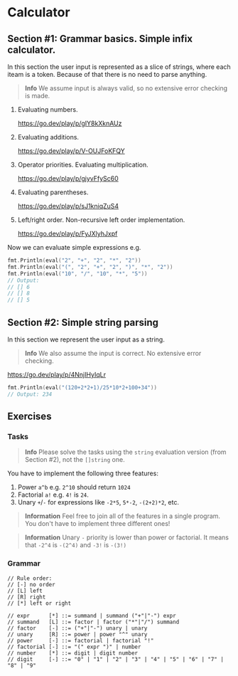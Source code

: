 # Calculator

## Section #1: Grammar basics. Simple infix calculator.

In this section the user input is represented as a slice of strings, where each iteam is a token. Because of that there is no need to parse anything.

> **Info**
> We assume input is always valid, so no extensive error checking is made.

1. Evaluating numbers.

   https://go.dev/play/p/gIY8kXknAUz
   
2. Evaluating additions.

   https://go.dev/play/p/V-OUJFoKFQY

3. Operator priorities. Evaluating multiplication.

   https://go.dev/play/p/gjyvFfySc60

4. Evaluating parentheses.

   https://go.dev/play/p/sJ1kniqZuS4

5. Left/right order. Non-recursive left order implementation.

   https://go.dev/play/p/FyJXlyhJxpf

Now we can evaluate simple expressions e.g.

```go
fmt.Println(eval("2", "+", "2", "*", "2"))
fmt.Println(eval("(", "2", "+", "2", ")", "*", "2"))
fmt.Println(eval("10", "/", "10", "*", "5"))
// Output:
// [] 6
// [] 8
// [] 5
```

## Section #2: Simple string parsing

In this section we represent the user input as a string.

> **Info**
> We also assume the input is correct. No extensive error checking.

https://go.dev/play/p/4NnjIHyIqLr

```go
fmt.Println(eval("(120+2*2+1)/25*10*2+100+34"))
// Output: 234
```

## Exercises

### Tasks

> **Info**
> Please solve the tasks using the `string` evaluation version (from Section #2), not the `[]string` one.

You have to implement the following three features:

1. Power `a^b` e.g. `2^10` should return `1024`
2. Factorial `a!` e.g. `4!` is `24`.
3. Unary `+`/`-` for expressions like `-2*5`, `5*-2`, `-(2+2)*2`, etc.


> **Information**
> Feel free to join all of the features in a single program. You don't have to implement three different ones!

> **Information**
> Unary `-` priority is lower than power or factorial. It means that `-2^4` is `-(2^4)` and `-3!` is `-(3!)`

### Grammar

```
// Rule order:
// [-] no order
// [L] left
// [R] right
// [*] left or right

// expr      [*] ::= summand | summand ("+"|"-") expr
// summand   [L] ::= factor | factor ("*"|"/") summand
// factor    [-] ::= ("+"|"-") unary | unary
// unary     [R] ::= power | power "^" unary
// power     [-] ::= factorial | factorial "!"
// factorial [-] ::= "(" expr ")" | number
// number    [*] ::= digit | digit number
// digit     [-] ::= "0" | "1" | "2" | "3" | "4" | "5" | "6" | "7" | "8" | "9"
```
